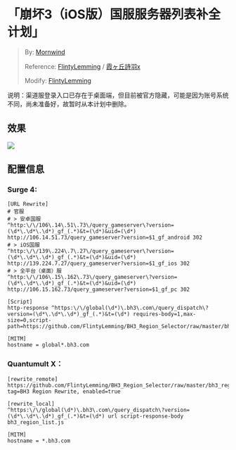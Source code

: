 # 「崩坏3（iOS版）国服服务器列表补全计划」
> By: [Mornwind](https://github.com/Mornwind/BH3_Region_Selector)
> 
> Reference: [FlintyLemming](https://git.flinty.moe/root/bh3-switch) / [霞ヶ丘詩羽x](https://www.bilibili.com/read/cv3610324)
>
> Modify: [FlintyLemming](https://git.flinty.moe/root/bh3-switch)

说明：渠道服登录入口已存在于桌面端，但目前被官方隐藏，可能是因为账号系统不同，尚未准备好，故暂时从本计划中删除。

## 效果
![](https://ddns.flinty.moe:8857/%E5%B4%A9%E5%9D%8F3%20%E8%B7%A8%E6%9C%8D%E5%8E%9F%E7%90%86%E6%B5%85%E6%9E%90/1.PNG)

## 配置信息
### Surge 4:
```
[URL Rewrite]
# 官服
# > 安卓国服
^http:\/\/106\.14\.51\.73\/query_gameserver\?version=(\d*\.\d*\.\d*)_gf_(.*)&t=(\d*)&uid=(\d*) http://106.14.51.73/query_gameserver?version=$1_gf_android 302
# > iOS国服
^http:\/\/139\.224\.7\.27\/query_gameserver\?version=(\d*\.\d*\.\d*)_gf_(.*)&t=(\d*)&uid=(\d*) http://139.224.7.27/query_gameserver?version=$1_gf_ios 302
# > 全平台（桌面）服
^http:\/\/106\.15\.162\.73\/query_gameserver\?version=(\d*\.\d*\.\d*)_gf_(.*)&t=(\d*)&uid=(\d*) http://106.15.162.73/query_gameserver?version=$1_gf_pc 302

[Script]
http-response ^https:\/\/global(\d*)\.bh3\.com\/query_dispatch\?version=(\d*\.\d*\.\d*)_gf_(.*)&t=(\d*) requires-body=1,max-size=0,script-path=https://github.com/FlintyLemming/BH3_Region_Selector/raw/master/bh3_region_list.js

[MITM]
hostname = global*.bh3.com
```

### Quantumult X：
```
[rewrite_remote]
https://github.com/FlintyLemming/BH3_Region_Selector/raw/master/bh3_region_rewrite_remote.conf, tag=BH3 Region Rewrite, enabled=true

[rewrite_local]
^https:\/\/global(\d*)\.bh3\.com\/query_dispatch\?version=(\d*\.\d*\.\d*)_gf_(.*)&t=(\d*) url script-response-body bh3_region_list.js

[MITM]
hostname = *.bh3.com
```
